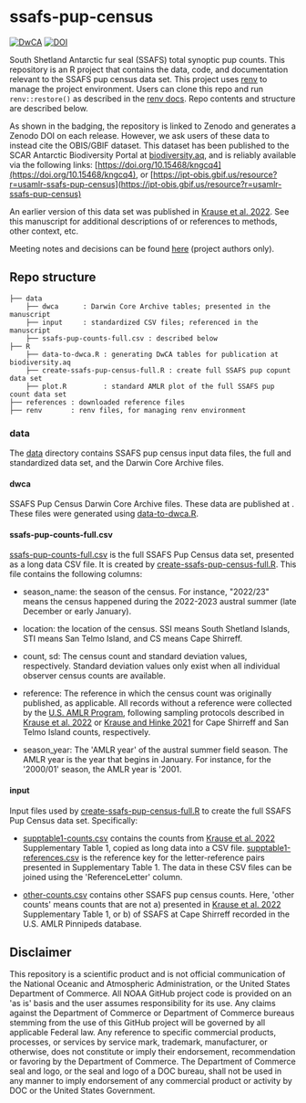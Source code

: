 # ssafs-pup-census

<!-- badges: start -->
[![DwCA](https://img.shields.io/badge/DwC–A%20Dataset-10.15468/kngcq4-violet)](https://doi.org/10.15468/kngcq4)
[![DOI](https://zenodo.org/badge/713157807.svg)](https://doi.org/10.5281/zenodo.15320134)
<!-- badges: end -->

South Shetland Antarctic fur seal (SSAFS) total synoptic pup counts. This repository is an R project that contains the data, code, and documentation relevant to the SSAFS pup census data set. This project uses [renv](https://github.com/rstudio/renv/) to manage the project environment. Users can clone this repo and run `renv::restore()` as described in the [renv docs](https://rstudio.github.io/renv/). Repo contents and structure are described below.

As shown in the badging, the repository is linked to Zenodo and generates a Zenodo DOI on each release. However, we ask users of these data to instead cite the OBIS/GBIF dataset. This dataset has been published to the SCAR Antarctic Biodiversity Portal at [biodiversity.aq](https://www.biodiversity.aq/), and is reliably available via the following links: [https://doi.org/10.15468/kngcq4](https://doi.org/10.15468/kngcq4), or [https://ipt-obis.gbif.us/resource?r=usamlr-ssafs-pup-census](https://ipt-obis.gbif.us/resource?r=usamlr-ssafs-pup-census)

An earlier version of this data set was published in [Krause et al. 2022](https://doi.org/10.3389/fmars.2021.796488). See this manuscript for additional descriptions of or references to methods, other context, etc.

Meeting notes and decisions can be found [here](https://docs.google.com/document/d/1MU3mVxg_tjE_4HEOOJUf_ttoTV5eUMsgirkhnyg0oZY/edit?usp=sharing) (project authors only).

## Repo structure

```
├── data
    ├── dwca      : Darwin Core Archive tables; presented in the manuscript
    ├── input     : standardized CSV files; referenced in the manuscript
    ├── ssafs-pup-counts-full.csv : described below
├── R
    ├── data-to-dwca.R : generating DwCA tables for publication at biodiversity.aq
    ├── create-ssafs-pup-census-full.R : create full SSAFS pup copunt data set
    ├── plot.R         : standard AMLR plot of the full SSAFS pup count data set
├── references : downloaded reference files
├── renv       : renv files, for managing renv environment
```

### data

The [data](data) directory contains SSAFS pup census input data files, the full and standardized data set, and the Darwin Core Archive files.

#### dwca

SSAFS Pup Census Darwin Core Archive files. These data are published at <in progress>. These files were generated using [data-to-dwca.R](R/data-to-dwca.R).

#### ssafs-pup-counts-full.csv

[ssafs-pup-counts-full.csv](data/ssafs-pup-counts-full.csv) is the full SSAFS Pup Census data set, presented as a long data CSV file. It is created by [create-ssafs-pup-census-full.R](R/create-ssafs-pup-census-full.R). This file contains the following columns:

-   season_name: the season of the census. For instance, "2022/23" means the census happened during the 2022-2023 austral summer (late December or early January).

-   location: the location of the census. SSI means South Shetland Islands, STI means San Telmo Island, and CS means Cape Shirreff.

-   count, sd: The census count and standard deviation values, respectively. Standard deviation values only exist when all individual observer census counts are available.

-   reference: The reference in which the census count was originally published, as applicable. All records without a reference were collected by the [U.S. AMLR Program](https://www.fisheries.noaa.gov/international/science-data/pinniped-research-antarctic), following sampling protocols described in [Krause et al. 2022](https://doi.org/10.3389/fmars.2021.796488) or [Krause and Hinke 2021](https://doi.org/10.1578/AM.47.4.2021.349) for Cape Shirreff and San Telmo Island counts, respectively.

-   season_year: The 'AMLR year' of the austral summer field season. The AMLR year is the year that begins in January. For instance, for the '2000/01' season, the AMLR year is '2001.

#### input

Input files used by [create-ssafs-pup-census-full.R](R/create-ssafs-pup-census-full.R) to create the full SSAFS Pup Census data set. Specifically:

-   [supptable1-counts.csv](data/input/supptable1-counts.csv) contains the counts from [Krause et al. 2022](https://doi.org/10.3389/fmars.2021.796488) Supplementary Table 1, copied as long data into a CSV file. [supptable1-references.csv](data/input/supptable1-references.csv) is the reference key for the letter-reference pairs presented in Supplementary Table 1. The data in these CSV files can be joined using the 'ReferenceLetter' column.

-   [other-counts.csv](data/input/other-counts.csv) contains other SSAFS pup census counts. Here, 'other counts' means counts that are not a) presented in [Krause et al. 2022](https://doi.org/10.3389/fmars.2021.796488) Supplementary Table 1, or b) of SSAFS at Cape Shirreff recorded in the U.S. AMLR Pinnipeds database.

## Disclaimer

This repository is a scientific product and is not official communication of the National Oceanic and Atmospheric Administration, or the United States Department of Commerce. All NOAA GitHub project code is provided on an 'as is' basis and the user assumes responsibility for its use. Any claims against the Department of Commerce or Department of Commerce bureaus stemming from the use of this GitHub project will be governed by all applicable Federal law. Any reference to specific commercial products, processes, or services by service mark, trademark, manufacturer, or otherwise, does not constitute or imply their endorsement, recommendation or favoring by the Department of Commerce. The Department of Commerce seal and logo, or the seal and logo of a DOC bureau, shall not be used in any manner to imply endorsement of any commercial product or activity by DOC or the United States Government.
